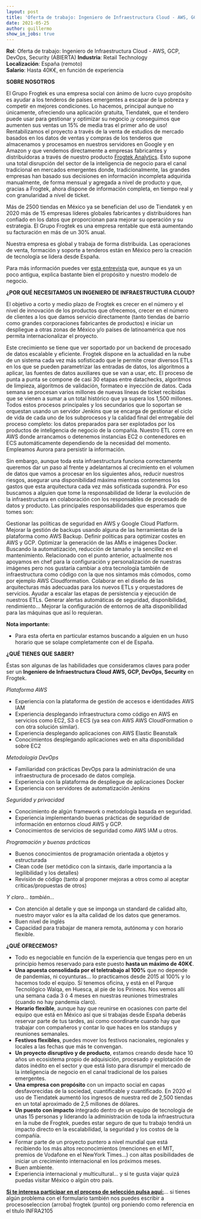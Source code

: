 ```yaml
---
layout: post
title: 'Oferta de trabajo: Ingeniero de Infraestructura Cloud - AWS, GCP, DevOps, Security (ABIERTA)'
date: 2021-05-25 
author: guillermo
show_in_jobs: true
---
```


**Rol**: Oferta de trabajo: Ingeniero de Infraestructura Cloud - AWS, GCP, DevOps, Security (ABIERTA)
**Industria**: Retail Technology  
**Localización**: España (remoto)  
**Salario**: Hasta 40K€, en función de experiencia

**SOBRE NOSOTROS**

El Grupo Frogtek es una empresa social con ánimo de lucro cuyo propósito es ayudar a los tenderos de países emergentes a escapar de la pobreza y competir en mejores condiciones. Lo hacemos, principal aunque no únicamente, ofreciendo una aplicación gratuita, Tiendatek, que el tendero puede usar para gestionar y optimizar su negocio ¡y conseguimos que aumenten sus ventas un 15% de media tras el primer año de uso! Rentabilizamos el proyecto a través de la venta de estudios de mercado basados en los datos de ventas y compras de los tenderos que almacenamos y procesamos en nuestros servidores en Google y en Amazon y que vendemos directamente a empresas fabricantes y distribuidoras a través de nuestro producto [Frogtek Analytics](https://frogtek.org/analytics/). Esto supone una total disrupción del sector de la inteligencia de negocio para el canal tradicional en mercados emergentes donde, tradicionalmente, las grandes empresas han basado sus decisiones en información incompleta adquirida manualmente, de forma mensual y agregada a nivel de producto y que, gracias a Frogtek, ahora dispone de información completa, en tiempo real y con granularidad a nivel de ticket.

Más de 2500 tiendas en México ya se benefician del uso de Tiendatek y en 2020 más de 15 empresas líderes globales fabricantes y distribuidores han confiado en los datos que proporcionan para mejorar su operación y su estrategia. El Grupo Frogtek es una empresa rentable que está aumentando su facturación en más de un 30% anual.

Nuestra empresa es global y trabaja de forma distribuida. Las operaciones de venta, formación y soporte a tenderos están en México pero la creación de tecnología se lidera desde España.

Para más información puedes ver [esta entrevista](https://www.youtube.com/watch?v=BoDtuEUO328) que, aunque es ya un poco antigua, explica bastante bien el propósito y nuestro modelo de negocio.

**¿POR QUÉ NECESITAMOS UN INGENIERO DE INFRAESTRUCTURA CLOUD?**

El objetivo a corto y medio plazo de Frogtek es crecer en el número y el nivel de innovación de los productos que ofrecemos, crecer en el número de clientes a los que damos servicio directamente (tanto tiendas de barrio como grandes corporaciones fabricantes de productos) e iniciar un despliegue a otras zonas de México y/o países de latinoamérica que nos permita internacionalizar el proyecto. 

Este crecimiento se tiene que ver soportado por un backend de procesado de datos escalable y eficiente. Frogtek dispone en la actualidad en la nube de un sistema cada vez más sofisticado que le permite crear diversos ETLs en los que se pueden parametrizar las entradas de datos, los algoritmos a aplicar, las fuentes de datos auxiliares que se van a usar, etc. El proceso de punta a punta se compone de casi 30 etapas entre datachecks, algoritmos de limpieza, algoritmos de validación, formateo e inyección de datos. Cada semana se procesan varios millones de nuevas líneas de ticket recibidas que se vienen a sumar a un total histórico que ya supera los 1,500 millones. Todos estos procesos principales y los secundarios que lo soportan se orquestan usando un servidor Jenkins que se encarga de gestionar el ciclo de vida de cada uno de los subprocesos y la calidad final del entregable del proceso completo: los datos preparados para ser explotados por los productos de inteligencia de negocio de la compañía. Nuestro ETL corre en AWS donde arrancamos o detenemos instancias EC2 o contenedores en ECS automáticamente dependiendo de la necesidad del momento. Empleamos Aurora para persistir la información.

Sin embargo, aunque toda esta infraestructura funciona correctamente queremos dar un paso al frente y adelantarnos al crecimiento en el volumen de datos que vamos a procesar en los siguientes años, reducir nuestros riesgos, asegurar una disponibilidad máxima mientras contenemos los gastos que esta arquitectura cada vez más sofisticada supondrá. Por eso buscamos a alguien que tome la responsabilidad de liderar la evolución de la infraestructura en colaboración con los responsables de procesado de datos y producto. Las principales responsabilidades que esperamos que tomes son:

Gestionar las políticas de seguridad en AWS y Google Cloud Platform.
Mejorar la gestión de backups usando alguna de las herramientas de la plataforma como AWS Backup.
Definir políticas para optimizar costes en AWS y GCP.
Optimizar la generación de las AMIs e imágenes Docker. Buscando la automatización, reducción de tamaño y la sencillez en el mantenimiento.
Relacionado con el punto anterior, actualmente nos apoyamos en chef para la configuración y personalización de nuestras imágenes pero nos gustaría cambiar a otra tecnología también de infraestructura como código con la que nos sintamos más cómodos, como por ejemplo AWS Cloudformation.
Colaborar en el diseño de las arquitecturas más adecuadas para los nuevos ETLs y orquestadores de servicios.
Ayudar a escalar las etapas de persistencia y ejecución de nuestros ETLs.
Generar alertas automáticas de seguridad, disponibilidad, rendimiento...
Mejorar la configuración de entornos de alta disponibilidad para las máquinas que así lo requieran. 

**Nota importante:** 
- Para esta oferta en particular estamos buscando a alguien en un huso horario que se solape completamente con el de España.

**¿QUÉ TIENES QUE SABER?**

Éstas son algunas de las habilidades que consideramos claves para poder ser un **Ingeniero de Infraestructura Cloud AWS, GCP, DevOps, Security** en Frogtek.

*Plataforma AWS*

- Experiencia con la plataforma de gestión de accesos e identidades AWS IAM
- Experiencia desplegando infraestructura como código en AWS en servicios como EC2, S3 o ECS (ya sea con AWS AWS CloudFormation o con otra solución similar).
- Experiencia desplegando aplicaciones con AWS Elastic Beanstalk
- Conocimientos desplegando aplicaciones web en alta disponibilidad sobre EC2

*Metodología DevOps*

- Familiaridad con prácticas DevOps para la administración de una infraestructura de procesado de datos compleja.
- Experiencia con la plataforma de despliegue de aplicaciones Docker
- Experiencia con servidores de automatización Jenkins

*Seguridad y privacidad*

- Conocimiento de algún framework o metodología basada en seguridad. 
- Experiencia implementando buenas prácticas de seguridad de información en entornos cloud AWS y GCP.
- Conocimientos de servicios de seguridad como AWS IAM u otros.


*Programación y buenas prácticas*

- Buenos conocimientos de programación orientada a objetos y estructurada
- Clean code (ser metódico con la sintaxis, darle importancia a la legilibilidad y los detalles)
- Revisión de código (tanto al proponer mejoras a otros como al aceptar críticas/propuestas de otros)

*Y claro... también...*

- Con atención al detalle y que se imponga un standard de calidad alto, nuestro mayor valor es la alta calidad de los datos que generamos.
- Buen nivel de inglés
- Capacidad para trabajar de manera remota, autónoma y con horario flexible.

**¿QUÉ OFRECEMOS?**

- Todo es negociable en función de la experiencia que tengas pero en un principio hemos reservado para este puesto **hasta un máximo de 40K€**.
- **Una apuesta consolidada por el teletrabajo al 100%** que no depende de pandemias, ni coyunturas… lo practicamos desde 2015 al 100% y lo hacemos todo el equipo. Sí tenemos oficina, y está en el Parque Tecnológico Walqa, en Huesca, al pie de los Pirineos. Nos vemos allí una semana cada 3 ó 4 meses en nuestras reuniones trimestrales (cuando no hay pandemia claro).
- **Horario flexible**, aunque hay que reunirse en ocasiones con parte del equipo que está en México así que si trabajas desde España deberás reservar parte de tus tardes, así como coordinarte cuando hay que trabajar con compañeros y contar lo que haces en los standups y reuniones semanales.
- **Festivos flexibles**, puedes mover los festivos nacionales, regionales y locales a las fechas que más te convengan.
- **Un proyecto disruptivo y de producto**, estamos creando desde hace 10 años un ecosistema propio de adquisición, procesado y explotación de datos inédito en el sector y que está listo para disrumpir el mercado de la inteligencia de negocio en el canal tradicional de los países emergentes.
- **Una empresa con propósito** con un impacto social en capas desfavorecidas de la sociedad, cuantificable y cuantificado. En 2020 el uso de Tiendatek aumentó los ingresos de nuestra red de 2,500 tiendas en un total aproximado de 2,5 millones de dólares.
- **Un puesto con impacto** integrado dentro de un equipo de tecnología de unas 15 personas y liderando la administración de toda la infraestructura en la nube de Frogtek, puedes estar seguro de que tu trabajo tendrá un impacto directo en la escalabilidad, la seguridad y los costos de la compañía.
- Formar parte de un proyecto puntero a nivel mundial que está recibiendo los más altos reconocimientos (menciones en el MIT, premios de Vodafone en el NewYork Times…) con altas posibilidades de iniciar un crecimiento internacional en los próximos meses.
- Buen ambiente.
- Experiencia internacional y multicultural… y si te gusta viajar quizá puedas visitar México o algún otro país.

[**Si te interesa participar en el proceso de selección pulsa aquí:**](https://form.jotform.com/211392234099355?codigo=INFRA2105)... si tienes algún problema con el formulario también nos puedes escribir a procesoseleccion (arroba) frogtek (punto) org poniendo como referencia en el título INFRA2105
